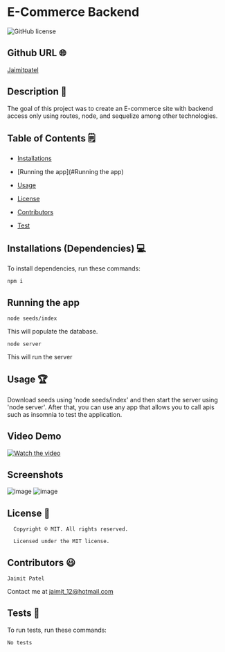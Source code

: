 # E-Commerce Backend
![GitHub license](https://img.shields.io/badge/license-MIT-yellowgreen.svg)
## Github URL 🌐
[Jaimitpatel](https://github.com/Jaimitpatel/)
## Description 📝
The goal of this project was to create an E-commerce site with backend access only using routes, node, and sequelize among other technologies.
## Table of Contents 🗒
* [Installations](#dependencies)
* [Running the app](#Running the app)
* [Usage](#usage)

* [License](#license)

* [Contributors](#contributors)
* [Test](#test)
## Installations (Dependencies) 💻
To install dependencies, run these commands:
```
npm i
```
## Running the app
```
node seeds/index
```
This will populate the database.
```
node server
```
This will run the server
## Usage 🏆
Download seeds using 'node seeds/index' and then start the server using 'node server'. After that, you can use any app that allows you to call apis such as insomnia to test the application.
## Video Demo
[![Watch the video](https://img.youtube.com/vi/_ZTbbNaHevU/maxresdefault.jpg)](https://youtu.be/_ZTbbNaHevU)

## Screenshots
![image](https://user-images.githubusercontent.com/3880463/156903944-f3d7181f-8e8f-4e69-a662-2c954015836f.png)
![image](https://user-images.githubusercontent.com/3880463/156903960-379569fa-bafd-4642-9064-490c39303809.png)


## License 📛
      Copyright © MIT. All rights reserved. 
      
      Licensed under the MIT license.
## Contributors 😃
```
Jaimit Patel
```
Contact me at jaimit_12@hotmail.com
## Tests 🧪
To run tests, run these commands:
```
No tests
```
